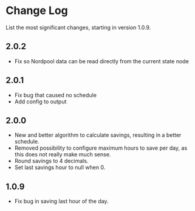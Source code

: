 # Change Log

List the most significant changes, starting in version 1.0.9.

## 2.0.2

* Fix so Nordpool data can be read directly from the current state node

## 2.0.1

* Fix bug that caused no schedule
* Add config to output

## 2.0.0

* New and better algorithm to calculate savings, resulting in a better schedule.
* Removed possibility to configure maximum hours to save per day, as this does not really make much sense.
* Round savings to 4 decimals.
* Set last savings hour to null when 0.

## 1.0.9

* Fix bug in saving last hour of the day.


